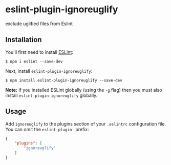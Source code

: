 # eslint-plugin-ignoreuglify

exclude uglified files from Eslint

## Installation

You'll first need to install [ESLint](http://eslint.org):

```
$ npm i eslint --save-dev
```

Next, install `eslint-plugin-ignoreuglify`:

```
$ npm install eslint-plugin-ignoreuglify --save-dev
```

**Note:** If you installed ESLint globally (using the `-g` flag) then you must also install `eslint-plugin-ignoreuglify` globally.

## Usage

Add `ignoreuglify` to the plugins section of your `.eslintrc` configuration file. You can omit the `eslint-plugin-` prefix:

```json
{
    "plugins": [
        "ignoreuglify"
    ]
}
```





